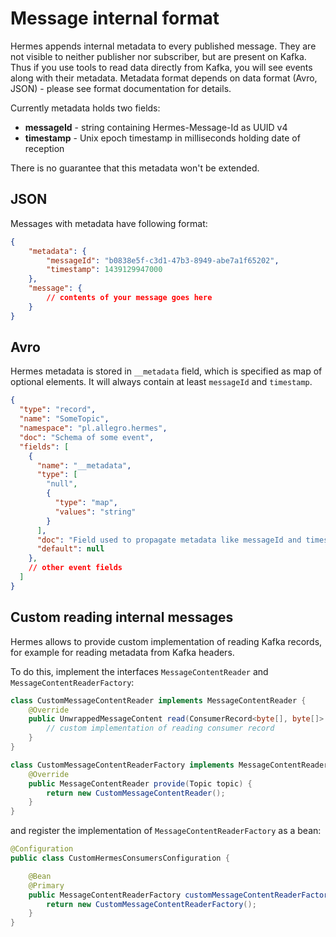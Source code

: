 # Message internal format

Hermes appends internal metadata to every published message. They are not visible to neither publisher nor subscriber,
but are present on Kafka. Thus if you use tools to read data directly from Kafka, you will see events along with their
metadata. Metadata format depends on data format (Avro, JSON) - please see format documentation for details.

Currently metadata holds two fields:

* **messageId** - string containing Hermes-Message-Id as UUID v4
* **timestamp** - Unix epoch timestamp in milliseconds holding date of reception

There is no guarantee that this metadata won't be extended.

## JSON

Messages with metadata have following format:

```json
{
    "metadata": {
        "messageId": "b0838e5f-c3d1-47b3-8949-abe7a1f65202",
        "timestamp": 1439129947000
    },
    "message": {
        // contents of your message goes here
    }
}
```

## Avro

Hermes metadata is stored in `__metadata` field, which is specified as map of optional elements. It will always contain at least
``messageId`` and ``timestamp``.

```json
{
  "type": "record",
  "name": "SomeTopic",
  "namespace": "pl.allegro.hermes",
  "doc": "Schema of some event",
  "fields": [
    {
      "name": "__metadata",
      "type": [
        "null",
        {
          "type": "map",
          "values": "string"
        }
      ],
      "doc": "Field used to propagate metadata like messageId and timestamp",
      "default": null
    },
    // other event fields
  ]
}
```

## Custom reading internal messages

Hermes allows to provide custom implementation of reading Kafka records, for example for reading metadata from Kafka headers.

To do this, implement the interfaces `MessageContentReader` and `MessageContentReaderFactory`:

```java
class CustomMessageContentReader implements MessageContentReader {
    @Override
    public UnwrappedMessageContent read(ConsumerRecord<byte[], byte[]> message, ContentType contentType) {
        // custom implementation of reading consumer record
    }
}

class CustomMessageContentReaderFactory implements MessageContentReaderFactory {
    @Override
    public MessageContentReader provide(Topic topic) {
        return new CustomMessageContentReader();
    }
}
```

and register the implementation of `MessageContentReaderFactory` as a bean:

```java
@Configuration
public class CustomHermesConsumersConfiguration {

    @Bean
    @Primary
    public MessageContentReaderFactory customMessageContentReaderFactory() {
        return new CustomMessageContentReaderFactory();
    }
}
```
